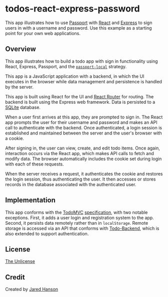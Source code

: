 # todos-react-express-password

This app illustrates how to use [Passport](https://www.passportjs.org/) with
[React](https://reactjs.org/) and [Express](https://expressjs.com/) to sign
users in with a username and password.  Use this example as a starting point for
your own web applications.

## Overview

This app illustrates how to build a todo app with sign in functionality using
React, Express, Passport, and the [`passport-local`](https://www.passportjs.org/packages/passport-local/)
strategy.

This app is a JavaScript application with a backend, in which the UI executes in
the browser while data management and persistence is handled by the server.

This app is built using React for the UI and [React Router](https://reactrouter.com/)
for routing.  The backend is built using the Express web framework.  Data is
persisted to a [SQLite](https://www.sqlite.org/) database.

When a user first arrives at this app, they are prompted to sign in.  The React
app prompts the user for their username and password and makes an API call to
authenticate with the backend.  Once authenticated, a login session is
established and maintained between the server and the user's browser with a
cookie.

After signing in, the user can view, create, and edit todo items.  Once again,
interaction occurs via the React app, which makes API calls to fetch and modify
data.  The browser automatically includes the cookie set during login with each
of these requests.

When the server receives a request, it authenticates the cookie and restores the
login session, thus authenticating the user.  It then accesses or stores records
in the database associated with the authenticated user.

## Implementation

This app conforms with the [TodoMVC](https://todomvc.com/) [specification](https://github.com/tastejs/todomvc/blob/master/app-spec.md),
with two notable exceptions.  First, it adds a user login and registration
system to the app.  Second, it persists data remotely rather than in
`localStorage`.  Remote storage is accessed via an API that conforms with
[Todo-Backend](https://todobackend.com/), which is also extended to support
authentication.

## License

[The Unlicense](https://opensource.org/licenses/unlicense)

## Credit

Created by [Jared Hanson](https://www.jaredhanson.me/)
